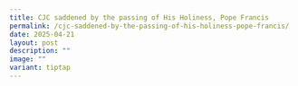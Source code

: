 ```yaml
---
title: CJC saddened by the passing of His Holiness, Pope Francis
permalink: /cjc-saddened-by-the-passing-of-his-holiness-pope-francis/
date: 2025-04-21
layout: post
description: ""
image: ""
variant: tiptap
---
```

